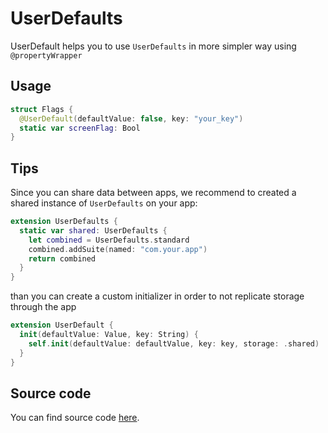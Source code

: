 #  UserDefaults

UserDefault helps you to use `UserDefaults` in more simpler way using `@propertyWrapper`

## Usage

```swift
struct Flags {
  @UserDefault(defaultValue: false, key: "your_key")
  static var screenFlag: Bool
}
```

## Tips

Since you can share data between apps, we recommend to created a shared instance of `UserDefaults` on your app:


```swift
extension UserDefaults {
  static var shared: UserDefaults {
    let combined = UserDefaults.standard
    combined.addSuite(named: "com.your.app")
    return combined
  }
}
```

than you can create a custom initializer in order to not replicate storage through the app


```swift
extension UserDefault {
  init(defaultValue: Value, key: String) {
    self.init(defaultValue: defaultValue, key: key, storage: .shared)
  }
}
```

## Source code
You can find source code [here](/Sources/Core/Utilities/PropertyWrapper/UserDefault.swift).
